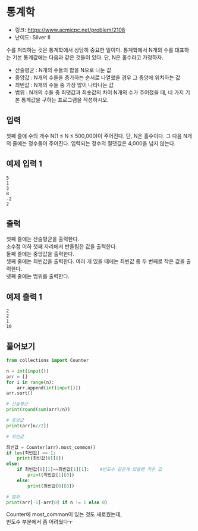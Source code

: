 # 통계학

- 링크: https://www.acmicpc.net/problem/2108
- 난이도: Silver II

수를 처리하는 것은 통계학에서 상당히 중요한 일이다. 통계학에서 N개의 수를 대표하는 기본 통계값에는 다음과 같은 것들이 있다. 단, N은 홀수라고 가정하자.

- 산술평균 : N개의 수들의 합을 N으로 나눈 값
- 중앙값 : N개의 수들을 증가하는 순서로 나열했을 경우 그 중앙에 위치하는 값
- 최빈값 : N개의 수들 중 가장 많이 나타나는 값
- 범위 : N개의 수들 중 최댓값과 최솟값의 차이
N개의 수가 주어졌을 때, 네 가지 기본 통계값을 구하는 프로그램을 작성하시오.

## 입력

첫째 줄에 수의 개수 N(1 ≤ N ≤ 500,000)이 주어진다. 단, N은 홀수이다. 그 다음 N개의 줄에는 정수들이 주어진다. 입력되는 정수의 절댓값은 4,000을 넘지 않는다.

## 예제 입력 1 

```
5
1
3
8
-2
2
```

## 출력

첫째 줄에는 산술평균을 출력한다.  
소수점 이하 첫째 자리에서 반올림한 값을 출력한다.  
둘째 줄에는 중앙값을 출력한다.  
셋째 줄에는 최빈값을 출력한다. 여러 개 있을 때에는 최빈값 중 두 번째로 작은 값을 출력한다.  
넷째 줄에는 범위를 출력한다.  


## 예제 출력 1 

```
2
2
1
10
```

## 풀어보기

```python
from collections import Counter

n = int(input())
arr = []
for i in range(n):
    arr.append(int(input()))
arr.sort()

# 산술평균
print(round(sum(arr)/n))

# 중앙값
print(arr[n//2])

# 최빈값

최빈값 = Counter(arr).most_common()
if len(최빈값) == 1:
    print(최빈값[0][0])
else:
    if 최빈값[0][1]==최빈값[1][1]:	#빈도수 같은게 있을땐 작은 값
        print(최빈값[1][0])
    else:
        print(최빈값[0][0])

# 범위
print(arr[-1]-arr[0] if n != 1 else 0)
```

Counter에 most_common이 있는 것도 새로웠는데,  
빈도수 부분에서 좀 어려웠다ㅜ
